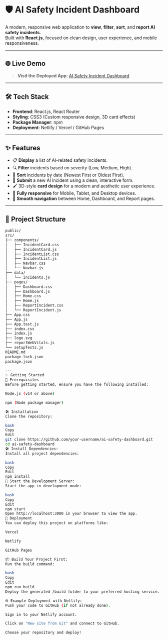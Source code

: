 # 🛡️ AI Safety Incident Dashboard

A modern, responsive web application to **view**, **filter**, **sort**, and **report AI safety incidents**.  
Built with **React.js**, focused on clean design, user experience, and mobile responsiveness.

---

## 🌐 Live Demo

> **Visit the Deployed App**: [AI Safety Incident Dashboard](https://ai-safety-incident-dashboard.netlify.app/)

---

## 🛠️ Tech Stack

- **Frontend**: React.js, React Router
- **Styling**: CSS3 (Custom responsive design, 3D card effects)
- **Package Manager**: npm
- **Deployment**: Netlify / Vercel / GitHub Pages

---

## ✨ Features

- 📋 **Display** a list of AI-related safety incidents.
- 🔍 **Filter** incidents based on severity (Low, Medium, High).
- 🧹 **Sort** incidents by date (Newest First or Oldest First).
- 📝 **Submit** a new AI incident using a clean, interactive form.
- 🖌️ 3D-style **card design** for a modern and aesthetic user experience.
- 📱 **Fully responsive** for Mobile, Tablet, and Desktop devices.
- 🚀 **Smooth navigation** between Home, Dashboard, and Report pages.

---


## 📁 Project Structure

```bash
public/
src/
├── components/
│   ├── IncidentCard.css
│   ├── IncidentCard.js
│   ├── IncidentList.css
│   ├── IncidentList.js
│   ├── Navbar.css
│   └── Navbar.js
├── data/
│   └── incidents.js
├── pages/
│   ├── Dashboard.css
│   ├── Dashboard.js
│   ├── Home.css
│   ├── Home.js
│   ├── ReportIncident.css
│   └── ReportIncident.js
├── App.css
├── App.js
├── App.test.js
├── index.css
├── index.js
├── logo.svg
├── reportWebVitals.js
└── setupTests.js
README.md
package-lock.json
package.json

---
✨ Getting Started
🚨 Prerequisites
Before getting started, ensure you have the following installed:

Node.js (v14 or above)

npm (Node package manager)

🛠️ Installation
Clone the repository:

bash
Copy
Edit
git clone https://github.com/your-username/ai-safety-dashboard.git
cd ai-safety-dashboard
🛠️ Install Dependencies:
Install all project dependencies:

bash
Copy
Edit
npm install
🌱 Start the Development Server:
Start the app in development mode:

bash
Copy
Edit
npm start
Open http://localhost:3000 in your browser to view the app.
🚀 Deployment
You can deploy this project on platforms like:

Vercel

Netlify

GitHub Pages

📦 Build Your Project First:
Run the build command:

bash
Copy
Edit
npm run build
Deploy the generated /build folder to your preferred hosting service.

🌐 Example Deployment with Netlify:
Push your code to GitHub (if not already done).

Sign in to your Netlify account.

Click on "New site from Git" and connect to GitHub.

Choose your repository and deploy!
